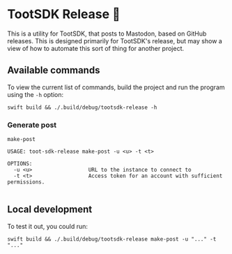 # TootSDK Release 🎺

This is a utility for TootSDK, that posts to Mastodon, based on GitHub releases.
This is designed primarily for TootSDK's release, but may show a view of how to automate this sort of thing for another project.

## Available commands

To view the current list of commands, build the project and run the program using the `-h` option:

```
swift build && ./.build/debug/tootsdk-release -h
```

### Generate post

`make-post`

```
USAGE: toot-sdk-release make-post -u <u> -t <t>

OPTIONS:
  -u <u>                  URL to the instance to connect to
  -t <t>                  Access token for an account with sufficient permissions.
  
```

## Local development

To test it out, you could run:

```shell
swift build && ./.build/debug/tootsdk-release make-post -u "..." -t "..."
```
